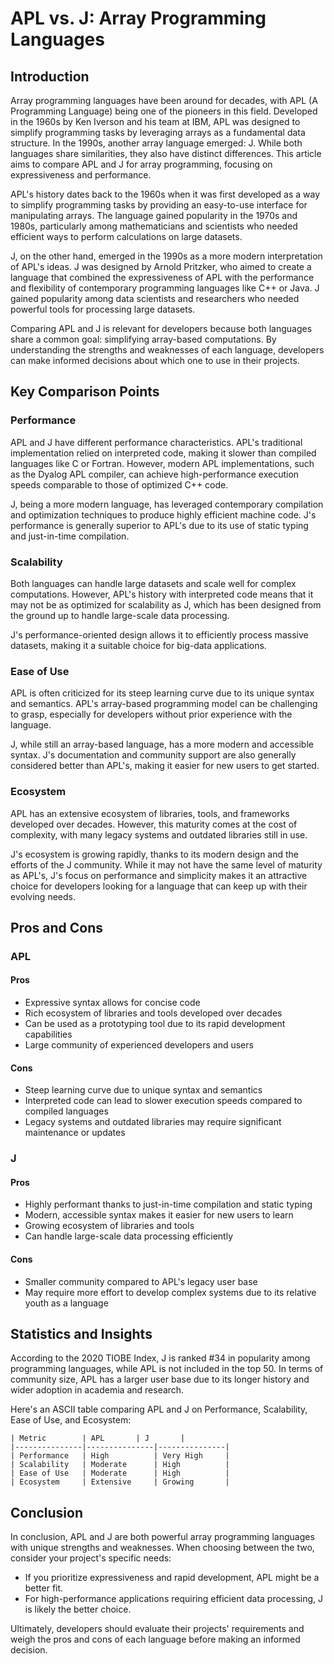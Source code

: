 # APL vs. J: Array Programming Languages
## Introduction
Array programming languages have been around for decades, with APL (A Programming Language) being one of the pioneers in this field. Developed in the 1960s by Ken Iverson and his team at IBM, APL was designed to simplify programming tasks by leveraging arrays as a fundamental data structure. In the 1990s, another array language emerged: J. While both languages share similarities, they also have distinct differences. This article aims to compare APL and J for array programming, focusing on expressiveness and performance.

APL's history dates back to the 1960s when it was first developed as a way to simplify programming tasks by providing an easy-to-use interface for manipulating arrays. The language gained popularity in the 1970s and 1980s, particularly among mathematicians and scientists who needed efficient ways to perform calculations on large datasets.

J, on the other hand, emerged in the 1990s as a more modern interpretation of APL's ideas. J was designed by Arnold Pritzker, who aimed to create a language that combined the expressiveness of APL with the performance and flexibility of contemporary programming languages like C++ or Java. J gained popularity among data scientists and researchers who needed powerful tools for processing large datasets.

Comparing APL and J is relevant for developers because both languages share a common goal: simplifying array-based computations. By understanding the strengths and weaknesses of each language, developers can make informed decisions about which one to use in their projects.

## Key Comparison Points
### Performance
APL and J have different performance characteristics. APL's traditional implementation relied on interpreted code, making it slower than compiled languages like C or Fortran. However, modern APL implementations, such as the Dyalog APL compiler, can achieve high-performance execution speeds comparable to those of optimized C++ code.

J, being a more modern language, has leveraged contemporary compilation and optimization techniques to produce highly efficient machine code. J's performance is generally superior to APL's due to its use of static typing and just-in-time compilation.

### Scalability
Both languages can handle large datasets and scale well for complex computations. However, APL's history with interpreted code means that it may not be as optimized for scalability as J, which has been designed from the ground up to handle large-scale data processing.

J's performance-oriented design allows it to efficiently process massive datasets, making it a suitable choice for big-data applications.

### Ease of Use
APL is often criticized for its steep learning curve due to its unique syntax and semantics. APL's array-based programming model can be challenging to grasp, especially for developers without prior experience with the language.

J, while still an array-based language, has a more modern and accessible syntax. J's documentation and community support are also generally considered better than APL's, making it easier for new users to get started.

### Ecosystem
APL has an extensive ecosystem of libraries, tools, and frameworks developed over decades. However, this maturity comes at the cost of complexity, with many legacy systems and outdated libraries still in use.

J's ecosystem is growing rapidly, thanks to its modern design and the efforts of the J community. While it may not have the same level of maturity as APL's, J's focus on performance and simplicity makes it an attractive choice for developers looking for a language that can keep up with their evolving needs.

## Pros and Cons
### APL
#### Pros

* Expressive syntax allows for concise code
* Rich ecosystem of libraries and tools developed over decades
* Can be used as a prototyping tool due to its rapid development capabilities
* Large community of experienced developers and users

#### Cons

* Steep learning curve due to unique syntax and semantics
* Interpreted code can lead to slower execution speeds compared to compiled languages
* Legacy systems and outdated libraries may require significant maintenance or updates

### J
#### Pros

* Highly performant thanks to just-in-time compilation and static typing
* Modern, accessible syntax makes it easier for new users to learn
* Growing ecosystem of libraries and tools
* Can handle large-scale data processing efficiently

#### Cons

* Smaller community compared to APL's legacy user base
* May require more effort to develop complex systems due to its relative youth as a language

## Statistics and Insights
According to the 2020 TIOBE Index, J is ranked #34 in popularity among programming languages, while APL is not included in the top 50. In terms of community size, APL has a larger user base due to its longer history and wider adoption in academia and research.

Here's an ASCII table comparing APL and J on Performance, Scalability, Ease of Use, and Ecosystem:
```
| Metric        | APL       | J       |
|---------------|---------------|---------------|
| Performance   | High          | Very High     |
| Scalability   | Moderate      | High          |
| Ease of Use   | Moderate      | High          |
| Ecosystem     | Extensive     | Growing       |
```

## Conclusion
In conclusion, APL and J are both powerful array programming languages with unique strengths and weaknesses. When choosing between the two, consider your project's specific needs:

* If you prioritize expressiveness and rapid development, APL might be a better fit.
* For high-performance applications requiring efficient data processing, J is likely the better choice.

Ultimately, developers should evaluate their projects' requirements and weigh the pros and cons of each language before making an informed decision.